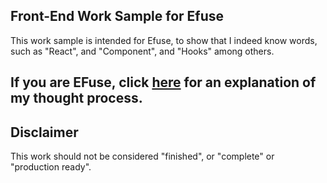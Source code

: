 ## Front-End Work Sample for Efuse
This work sample is intended for Efuse, to show that I indeed know words, such as "React", and "Component", and "Hooks" among others.

## If you are EFuse, click [here](ToEfuse.md) for an explanation of my thought process.

## Disclaimer
This work should not be considered "finished", or  "complete" or "production ready".